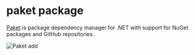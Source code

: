 # paket package

[Paket](https://github.com/fsprojects/Paket) is package dependency manager for .NET with support for NuGet packages and GitHub repositories.

![Paket add](https://raw.githubusercontent.com/fsprojects/Paket.Atom/master/img/paket-add-atom.gif)
